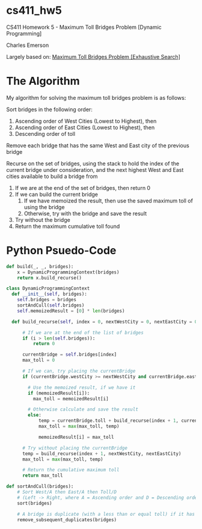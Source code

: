 # cs411_hw5
CS411 Homework 5 - Maximum Toll Bridges Problem [Dynamic Programming]

Charles Emerson

Largely based on: [Maximum Toll Bridges Problem [Exhaustive Search]](https://github.com/cjemerson/cs411_hw2/)


# The Algorithm
My algorithm for solving the maximum toll bridges problem is as follows:

Sort bridges in the following order:
  1. Ascending order of West Cities (Lowest to Highest), then
  2. Ascending order of East Cities (Lowest to Highest), then
  3. Descending order of toll

Remove each bridge that has the same West and East city of the previous bridge

Recurse on the set of bridges, using the stack to hold the index of the current bridge under consideration, and the next highest West and East cities available to build a bridge from 
  1. If we are at the end of the set of bridges, then return 0
  2. If we can build the current bridge
     1. If we have memoized the result, then use the saved maximum toll of using the bridge
     2. Otherwise, try with the bridge and save the result
  3. Try without the bridge
  4. Return the maximum cumulative toll found


# Python Psuedo-Code

``` python
def build(_, _, bridges):
    x = DynamicProgrammingContext(bridges)
    return x.build_recurse()

class DynamicProgrammingContext
  def __init__(self, bridges):
    self.bridges = bridges
    sortAndCull(self.bridges)
    self.memoizedResult = [0] * len(bridges)

  def build_recurse(self, index = 0, nextWestCity = 0, nextEastCity = 0):

      # If we are at the end of the list of bridges
      if (i > len(self.bridges)):
          return 0

      currentBridge = self.bridges[index]
      max_toll = 0

      # If we can, try placing the currentBridge
      if (currentBridge.westCity >= nextWestCity and currentBridge.eastCity >= nextEastCity):

        # Use the memoized result, if we have it
        if (memoizedResult[i]):
          max_toll = memoizedResult[i]

        # Otherwise calculate and save the result
        else:
            temp = currentBridge.toll + build_recurse(index + 1, currentBridge.westCity + 1, currentBridge.eastCity + 1)
            max_toll = max(max_toll, temp)

            memoizedResult[i] = max_toll

      # Try without placing the currentBridge
      temp = build_recurse(index + 1, nextWestCity, nextEastCity)
      max_toll = max(max_toll, temp)

      # Return the cumulative maximum toll
      return max_toll

def sortAndCull(bridges):
    # Sort West/A then East/A then Toll/D
    # (Left -> Right, where A = Ascending order and D = Descending order)
    sort(bridges)

    # A bridge is duplicate (with a less than or equal toll) if it has the same West and East cities as the previous bridge
    remove_subsequent_duplicates(bridges)
```
